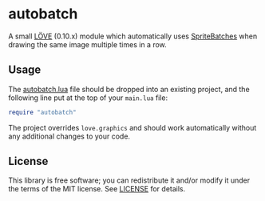 # autobatch
A small [LÖVE](https://love2d.org/) (0.10.x) module which automatically uses
[SpriteBatches](https://love2d.org/wiki/SpriteBatch) when drawing the same image
multiple times in a row.


## Usage
The [autobatch.lua](autobatch.lua?raw=1) file should be dropped into an existing
project, and the following line put at the top of your `main.lua` file:

```lua
require "autobatch"
```
The project overrides `love.graphics` and should work automatically without any
additional changes to your code.


## License
This library is free software; you can redistribute it and/or modify it under
the terms of the MIT license. See [LICENSE](LICENSE) for details.
